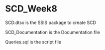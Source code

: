 # SCD_Week8

SCD.dtsx is the SSIS package to create SCD

SCD_Documentation is the Documentation file

Queries.sql is the script file

